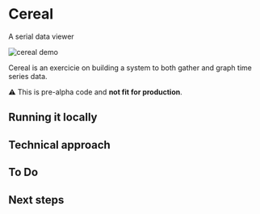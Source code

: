 # Cereal

A serial data viewer

![cereal demo](cereal_demo.gif)

Cereal is an exercicie on building a system to both gather and graph time series data.

⚠️ This is pre-alpha code and **not fit for production**.

## Running it locally

## Technical approach

## To Do

## Next steps

